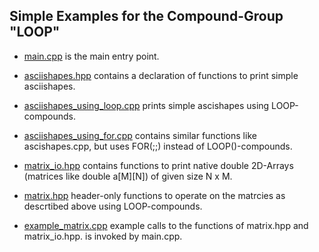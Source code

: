 ## Simple Examples for the  Compound-Group "LOOP" ##

- [main.cpp](main.cpp)
    is the main entry point.

- [asciishapes.hpp](asciishapes.hpp)
    contains a declaration of functions to print simple asciishapes.
- [asciishapes_using_loop.cpp](asciishapes_using_loop.cpp)
    prints simple ascishapes using LOOP-compounds.
- [asciishapes_using_for.cpp](asciishapes_using_for.cpp)
  contains similar functions like ascishapes.cpp, but uses FOR(;;) instead of LOOP()-compounds.

- [matrix_io.hpp](matrix_io.hpp)
    contains functions to print native double 2D-Arrays (matrices like double a[M][N]) of given size N x M.
- [matrix.hpp](matrix.hpp)
    header-only functions to operate on the matrcies as descrtibed above using LOOP-compounds.  
- [example_matrix.cpp](example_matrix.cpp)
    example calls to the functions of  matrix.hpp and matrix_io.hpp.
    is invoked by main.cpp.
